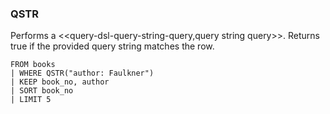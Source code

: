 <!--
This is generated by ESQL's AbstractFunctionTestCase. Do no edit it. See ../README.md for how to regenerate it.
-->

### QSTR
Performs a <<query-dsl-query-string-query,query string query>>. Returns true if the provided query string matches the row.

```
FROM books 
| WHERE QSTR("author: Faulkner")
| KEEP book_no, author 
| SORT book_no 
| LIMIT 5
```

